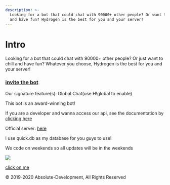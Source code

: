 ```yaml
---
description: >-
  Looking for a bot that could chat with 90000+ other people? Or want to chill
  and have fun? Hydrogen is the best for you and your server!
---
```


# Intro

Looking for a bot that could chat with 90000+ other people? Or just want to chill and have fun? Whatever you choose, Hydrogen is the best for you and your server!

### [invite the bot](https://discordapp.com/oauth2/authorize?client_id=627370793369600011&permissions=2146958591&response_type=code&scope=bot)

Our signature feature\(s\): Global Chat\(use H!global to enable\)

This bot is an award-winning bot!

If you are a developer and wanna access our api, see the documentation by [clicking here](https://developer.hydrogenbot.xyz)

Official server: [here](https://discord.gg/97WZQ9p)

I use quick.db as my database for you guys to use!

We code on weekends so all updates will be in the weekends

 [![](https://top.gg/api/widget/627370793369600011.svg)](https://top.gg/bot/627370793369600011)

[click on me](https://hydrogen-bot.github.io/linkshortener/#sUycDhqay)

© 2019-2020 Absolute-Development, All Rights Reserved  
 

